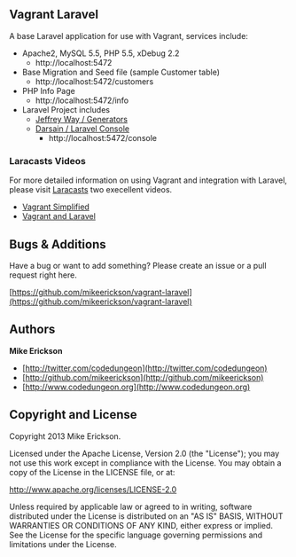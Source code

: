## Vagrant Laravel

A base Laravel application for use with Vagrant, services include:

* Apache2, MySQL 5.5, PHP 5.5, xDebug 2.2
  - http://localhost:5472
* Base Migration and Seed file (sample Customer table)
  - http://localhost:5472/customers
* PHP Info Page
  - http://localhost:5472/info
* Laravel Project includes
  - [Jeffrey Way / Generators](https://github.com/JeffreyWay/Laravel-4-Generators)
  - [Darsain / Laravel Console](https://github.com/Darsain/laravel-console/tree/master)
     * http://localhost:5472/console

### Laracasts Videos
For more detailed information on using Vagrant and integration with Laravel, please visit [Laracasts](http://www.laracasts.com) two execellent videos.

* [Vagrant Simplified](https://laracasts.com/lessons/vagrant-simplified)
* [Vagrant and Laravel](https://laracasts.com/lessons/vagrant-and-laravel)

## Bugs & Additions

Have a bug or want to add something? Please create an issue or a pull request right here.

[https://github.com/mikeerickson/vagrant-laravel](https://github.com/mikeerickson/vagrant-laravel)

## Authors

**Mike Erickson**

+ [http://twitter.com/codedungeon](http://twitter.com/codedungeon)
+ [http://github.com/mikeerickson](http://github.com/mikeerickson)
+ [http://www.codedungeon.org](http://www.codedungeon.org)

## Copyright and License

Copyright 2013 Mike Erickson.

Licensed under the Apache License, Version 2.0 (the "License");
you may not use this work except in compliance with the License.
You may obtain a copy of the License in the LICENSE file, or at:

   http://www.apache.org/licenses/LICENSE-2.0

Unless required by applicable law or agreed to in writing, software
distributed under the License is distributed on an "AS IS" BASIS,
WITHOUT WARRANTIES OR CONDITIONS OF ANY KIND, either express or implied.
See the License for the specific language governing permissions and
limitations under the License.